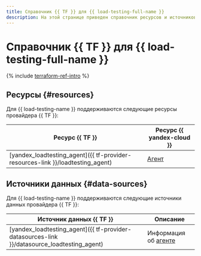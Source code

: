 ```yaml
---
title: Справочник {{ TF }} для {{ load-testing-full-name }}
description: На этой странице приведен справочник ресурсов и источников данных провайдера {{ TF }}, которые поддерживаются для сервиса {{ load-testing-name }}.
---
```


# Справочник {{ TF }} для {{ load-testing-full-name }}

{% include [terraform-ref-intro](../_includes/terraform-ref-intro.md) %}

## Ресурсы {#resources}

Для {{ load-testing-name }} поддерживаются следующие ресурсы провайдера {{ TF }}:

| **Ресурс {{ TF }}** | **Ресурс {{ yandex-cloud }}** |
| --- | --- |
| [yandex_loadtesting_agent]({{ tf-provider-resources-link }}/loadtesting_agent) | [Агент](./concepts/agent.md) |

## Источники данных {#data-sources}

Для {{ load-testing-name }} поддерживаются следующие источники данных провайдера {{ TF }}:

| **Источник данных {{ TF }}** | **Описание** |
| --- | --- |
| [yandex_loadtesting_agent]({{ tf-provider-datasources-link }}/datasource_loadtesting_agent) | Информация об [агенте](./concepts/agent.md) |
